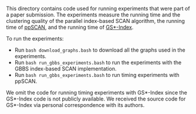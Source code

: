 This directory contains code used for running experiments that were part of a
paper submission. The experiments measure the running time and the clustering
quality of the parallel index-based SCAN algorithm, the running time of
[ppSCAN](https://github.com/RapidsAtHKUST/ppSCAN),
and the running time of [GS\*-Index](http://www.vldb.org/pvldb/vol11/p243-wen.pdf).

To run the experiments:
* Run `bash download_graphs.bash` to download all the graphs used in the
  experiments.
* Run `bash run_gbbs_experiments.bash` to run the experiments with the GBBS
  index-based SCAN implementation.
* Run `bash run_gbbs_experiments.bash` to run timing experiments with ppSCAN.

We omit the code for running timing experiments with GS\*-Index since the
GS\*-Index code is not publicly available. We received the source code for
GS\*-Index via personal correspondence with its authors.
